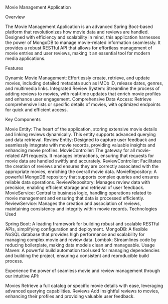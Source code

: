 Movie Management Application



Overview

The Movie Management Application is an advanced Spring Boot-based platform that revolutionizes how movie data and reviews are handled. Designed with efficiency and scalability in mind, this application harnesses the power of MongoDB to manage movie-related information seamlessly. It provides a robust RESTful API that allows for effortless management of movie entries and user reviews, making it an essential tool for modern media applications.



Features

Dynamic Movie Management: Effortlessly create, retrieve, and update movies, including detailed metadata such as IMDb ID, release dates, genres, and multimedia links.
Integrated Review System: Streamline the process of adding reviews to movies, with real-time updates that enrich movie profiles and enhance user engagement.
Comprehensive Data Access: Retrieve comprehensive lists or specific details of movies, with optimized endpoints for quick and efficient access.



Key Components

Movie Entity: The heart of the application, storing extensive movie details and linking reviews dynamically. This entity supports advanced querying and data retrieval.
Review Entity: Designed to capture user feedback and seamlessly integrate with movie records, providing valuable insights and enhancing movie profiles.
MovieController: The gateway for all movie-related API requests. It manages interactions, ensuring that requests for movie data are handled swiftly and accurately.
ReviewController: Facilitates the creation of reviews and ensures they are correctly associated with the appropriate movies, enriching the overall movie data.
MovieRepository: A powerful MongoDB repository that supports complex queries and ensures reliable data operations.
ReviewRepository: Manages review data with precision, enabling efficient storage and retrieval of user feedback.
MovieService: Central to business logic, handling operations related to movie management and ensuring that data is processed efficiently.
ReviewService: Manages the creation and association of reviews, maintaining consistency and integrity within movie records.
Technologies Used



Spring Boot: A leading framework for building robust and scalable RESTful APIs, simplifying configuration and deployment.
MongoDB: A flexible NoSQL database that provides high performance and scalability for managing complex movie and review data.
Lombok: Streamlines code by reducing boilerplate, making data models clean and manageable.
Usage
Maven: A powerful build automation tool used for managing dependencies and building the project, ensuring a consistent and reproducible build process.



Experience the power of seamless movie and review management through our intuitive API:

Movies
Retrieve a full catalog or specific movie details with ease, leveraging advanced querying capabilities.
Reviews
Add insightful reviews to movies, enhancing their profiles and providing valuable user feedback.
